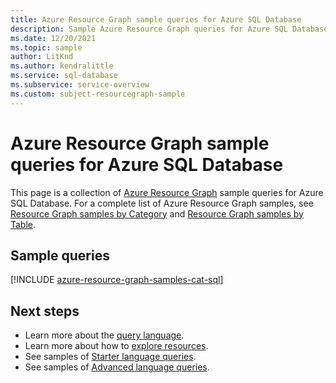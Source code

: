```yaml
---
title: Azure Resource Graph sample queries for Azure SQL Database
description: Sample Azure Resource Graph queries for Azure SQL Database showing use of resource types and tables to access Azure SQL Database related resources and properties.
ms.date: 12/20/2021
ms.topic: sample
author: LitKnd
ms.author: kendralittle
ms.service: sql-database
ms.subservice: service-overview
ms.custom: subject-resourcegraph-sample
---
```

# Azure Resource Graph sample queries for Azure SQL Database

This page is a collection of [Azure Resource Graph](../../governance/resource-graph/overview.md)
sample queries for Azure SQL Database. For a complete list of Azure Resource Graph samples, see
[Resource Graph samples by Category](../../governance/resource-graph/samples/samples-by-category.md)
and [Resource Graph samples by Table](../../governance/resource-graph/samples/samples-by-table.md).

## Sample queries

[!INCLUDE [azure-resource-graph-samples-cat-sql](../../../includes/resource-graph/samples/bycat/azure-sql.md)]

## Next steps

- Learn more about the [query language](../../governance/resource-graph/concepts/query-language.md).
- Learn more about how to [explore resources](../../governance/resource-graph/concepts/explore-resources.md).
- See samples of [Starter language queries](../../governance/resource-graph/samples/starter.md).
- See samples of [Advanced language queries](../../governance/resource-graph/samples/advanced.md).
